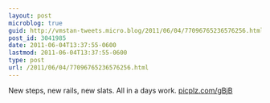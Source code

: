 ```yaml
---
layout: post
microblog: true
guid: http://vmstan-tweets.micro.blog/2011/06/04/77096765236576256.html
post_id: 3041985
date: 2011-06-04T13:37:55-0600
lastmod: 2011-06-04T13:37:55-0600
type: post
url: /2011/06/04/77096765236576256.html
---
```

New steps, new rails, new slats. All in a days work. [picplz.com/gBjB](http://picplz.com/gBjB)
